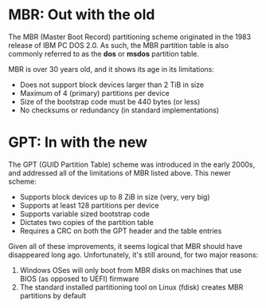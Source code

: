 # MBR: Out with the old
The MBR (Master Boot Record) partitioning scheme originated in the 1983 release of IBM PC DOS 2.0. As such, the MBR partition table is also
commonly referred to as the **dos** or **msdos** partition table.

MBR is over 30 years old, and it shows its age in its limitations:

 * Does not support block devices larger than 2 TiB in size
 * Maximum of 4 (primary) partitions per device
 * Size of the bootstrap code must be 440 bytes (or less)
 * No checksums or redundancy (in standard implementations)

# GPT: In with the new
The GPT (GUID Partition Table) scheme was introduced in the early 2000s, and addressed all of the limitations of MBR listed
above. This newer scheme:

 * Supports block devices up to 8 ZiB in size (very, very big)
 * Supports at least 128 partitions per device
 * Supports variable sized bootstrap code
 * Dictates two copies of the partition table
 * Requires a CRC on both the GPT header and the table entries

Given all of these improvements, it seems logical that MBR should have disappeared long ago. Unfortunately, it's
still around, for two major reasons:

 1. Windows OSes will only boot from MBR disks on machines that use BIOS (as opposed to UEFI) firmware
 2. The standard installed partitioning tool on Linux (fdisk) creates MBR partitions by default

